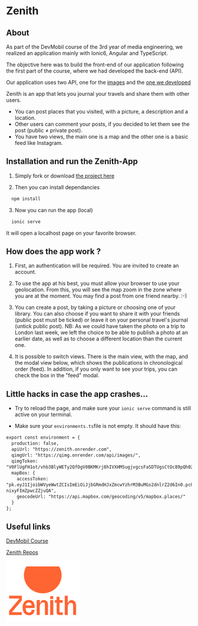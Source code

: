 # Zenith

## About
As part of the DevMobil course of the 3rd year of media engineering, we realized an application mainly with Ionic6, Angular and TypeScript.

The objective here was to build the front-end of our application following the first part of the course, where we had developed the back-end (API).

Our application uses two API, one for the [images](https://qimg.onrender.com/doc/) and the [one we developed](https://github.com/Meryl-D/zenith-api)

Zenith is an app that lets you journal your travels and share them with other users.
* You can post places that you visited, with a picture, a description and a location.
* Other users can comment your posts, if you decided to let them see the post (public ≠ private post).
* You have two views, the main one is a map and the other one is a basic feed like Instagram.

## Installation and run the Zenith-App

1. Simply fork or download [the project here](https://github.com/JasmineMolanoco/Zenith)

2. Then you can install dependancies 
```bash
  npm install
```

3. Now you can run the app (local)

```bash
  ionic serve
```
It will open a localhost page on your favorite browser.

## How does the app work ?
1. First, an authentication will be required. 
You are invited to create an account.

2. To use the app at his best, you must allow your browser to use your geolocation. From this, you will see the map zoom in the zone where you are at the moment. You may find a post from one friend nearby. :-)

3. You can create a post, by taking a picture or choosing one of your library. You can also choose if you want to share it with your friends (public post must be ticked) or leave it on your personal travel's journal (untick public post). 
NB: As we could have taken the photo on a trip to London last week, we left the choice to be able to publish a photo at an earlier date, as well as to choose a different location than the current one.

4. It is possible to switch views. There is the main view, with the map, and the modal view below, which shows the publications in chronological order (feed). In addition, if you only want to see your trips, you can check the box in the "feed" modal.

## Little hacks in case the app crashes...

- Try to reload the page, and make sure your `ionic serve` command is still active on your terminal.

- Make sure your `environments.ts`file is not empty. It should have this: 

````
export const environment = {
  production: false,
  apiUrl: "https://zenith.onrender.com",
  qimgUrl: "https://qimg.onrender.com/api/images/",
  qimgToken: "V0FlUgFH1ot/vhb3BlyWETy2QfOgV0BKMKrj8hIVXHMSugjvgcsFaSDTUgsCtOc89pQh02uqlNsTYIk3W2weGwCEgjJL+UtHVIKv5MjZFwOXzTkPiiLOpbVyBcxJHwEc0zol2HCaGE85UVjq2LdMlHgDASm6261hlw12iZkz84I=",
  mapBox: {
    accessToken: "pk.eyJ1IjoibWVyeWwtZCIsImEiOiJjbGRmdHJxZmcwYzhrM3BuMGs2dnlrZ2d6In0.pcQE-nixyFImZpwcZZjuQA",
    geocodeUrl: "https://api.mapbox.com/geocoding/v5/mapbox.places/"
  }
};
````


## Useful links
[DevMobil Course](https://mediacomem.github.io/comem-devmobil/latest/)

[Zenith Repos](https://github.com/JasmineMolanoco/Zenith)

![Zenith Logo](src/assets/LOGO-ZENITH.png)
